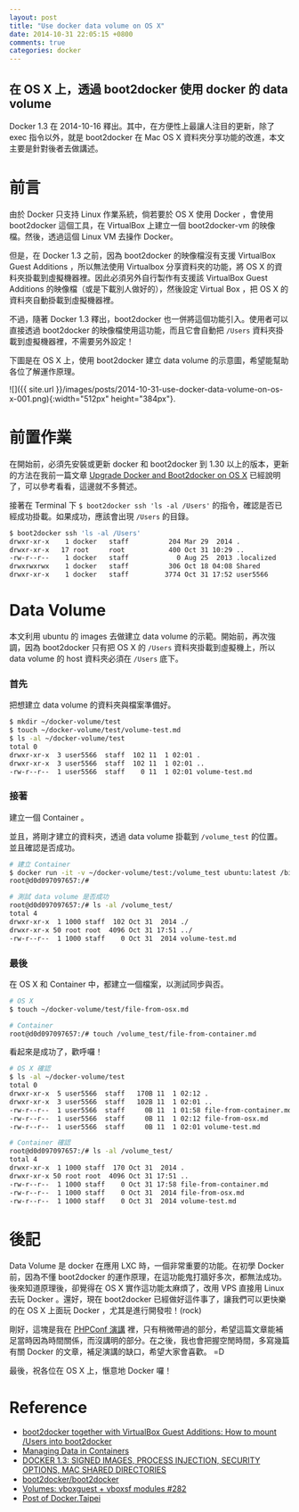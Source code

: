 ```yaml
---
layout: post
title: "Use docker data volume on OS X"
date: 2014-10-31 22:05:15 +0800
comments: true
categories: docker
---
```


在 OS X 上，透過 boot2docker 使用 docker 的 data volume
-------------------

Docker 1.3 在 2014-10-16 釋出。其中，在方便性上最讓人注目的更新，除了 exec 指令以外，就是 boot2docker 在 Mac OS X 資料夾分享功能的改進，本文主要是針對後者去做講述。

<!-- more -->

# 前言

由於 Docker 只支持 Linux 作業系統，倘若要於 OS X 使用 Docker ，會使用 boot2docker 這個工具，在 VirtualBox 上建立一個 boot2docker-vm 的映像檔。然後，透過這個 Linux VM 去操作 Docker。

但是，在 Docker 1.3 之前，因為 boot2docker 的映像檔沒有支援 VirtualBox Guest Additions ，所以無法使用 Virtualbox 分享資料夾的功能，將 OS X 的資料夾掛載到虛擬機器裡。因此必須另外自行製作有支援該 VirtualBox Guest Additions 的映像檔（或是下載別人做好的），然後設定 Virtual Box ，把 OS X 的資料夾自動掛載到虛擬機器裡。

不過，隨著 Docker 1.3 釋出，boot2docker 也一併將這個功能引入。使用者可以直接透過 boot2docker 的映像檔使用這功能，而且它會自動把 `/Users` 資料夾掛載到虛擬機器裡，不需要另外設定！

下圖是在 OS X 上，使用 boot2docker 建立 data volume 的示意圖，希望能幫助各位了解運作原理。

![]({{ site.url }}/images/posts/2014-10-31-use-docker-data-volume-on-os-x-001.png){:width="512px" height="384px"}.


# 前置作業

在開始前，必須先安裝或更新 docker 和 boot2docker 到 1.30 以上的版本，更新的方法在我前一篇文章 [Upgrade Docker and Boot2docker on OS X](/articles/2014/10/31/upgrade-docker-and-boot2docker-on-os-x/) 已經說明了，可以參考看看，這邊就不多贅述。

接著在 Terminal 下 `$ boot2docker ssh 'ls -al /Users'` 的指令，確認是否已經成功掛載。如果成功，應該會出現 `/Users` 的目錄。

```bash
$ boot2docker ssh 'ls -al /Users'
drwxr-xr-x    1 docker   staff          204 Mar 29  2014 .
drwxr-xr-x   17 root     root           400 Oct 31 10:29 ..
-rw-r--r--    1 docker   staff            0 Aug 25  2013 .localized
drwxrwxrwx    1 docker   staff          306 Oct 18 04:08 Shared
drwxr-xr-x    1 docker   staff         3774 Oct 31 17:52 user5566
```


# Data Volume

本文利用 ubuntu 的 images 去做建立 data volume 的示範。開始前，再次強調，因為 boot2docker 只有把 OS X 的 `/Users` 資料夾掛載到虛擬機上，所以 data volume 的 host 資料夾必須在 `/Users` 底下。

### 首先
把想建立 data volume 的資料夾與檔案準備好。

```bash
$ mkdir ~/docker-volume/test
$ touch ~/docker-volume/test/volume-test.md
$ ls -al ~/docker-volume/test
total 0
drwxr-xr-x  3 user5566  staff  102 11  1 02:01 .
drwxr-xr-x  3 user5566  staff  102 11  1 02:01 ..
-rw-r--r--  1 user5566  staff    0 11  1 02:01 volume-test.md
```

### 接著
建立一個 Container 。

並且，將剛才建立的資料夾，透過 data volume 掛載到 `/volume_test` 的位置。並且確認是否成功。

```bash
# 建立 Container
$ docker run -it -v ~/docker-volume/test:/volume_test ubuntu:latest /bin/bash
root@d0d097097657:/#

# 測試 data volume 是否成功
root@d0d097097657:/# ls -al /volume_test/
total 4
drwxr-xr-x  1 1000 staff  102 Oct 31  2014 ./
drwxr-xr-x 50 root root  4096 Oct 31 17:51 ../
-rw-r--r--  1 1000 staff    0 Oct 31  2014 volume-test.md
```

### 最後
在 OS X 和 Container 中，都建立一個檔案，以測試同步與否。

```bash
# OS X
$ touch ~/docker-volume/test/file-from-osx.md

# Container
root@d0d097097657:/# touch /volume_test/file-from-container.md
```

看起來是成功了，歡呼囉！

```bash
# OS X 確認
$ ls -al ~/docker-volume/test
total 0
drwxr-xr-x  5 user5566  staff   170B 11  1 02:12 .
drwxr-xr-x  3 user5566  staff   102B 11  1 02:01 ..
-rw-r--r--  1 user5566  staff     0B 11  1 01:58 file-from-container.md
-rw-r--r--  1 user5566  staff     0B 11  1 02:12 file-from-osx.md
-rw-r--r--  1 user5566  staff     0B 11  1 02:01 volume-test.md

# Container 確認
root@d0d097097657:/# ls -al /volume_test/
total 4
drwxr-xr-x  1 1000 staff  170 Oct 31  2014 .
drwxr-xr-x 50 root root  4096 Oct 31 17:51 ..
-rw-r--r--  1 1000 staff    0 Oct 31 17:58 file-from-container.md
-rw-r--r--  1 1000 staff    0 Oct 31  2014 file-from-osx.md
-rw-r--r--  1 1000 staff    0 Oct 31  2014 volume-test.md
```

# 後記
Data Volume 是 docker 在應用 LXC 時，一個非常重要的功能。在初學 Docker 前，因為不懂 boot2docker 的運作原理，在這功能鬼打牆好多次，都無法成功。後來知道原理後，卻覺得在 OS X 實作這功能太麻煩了，改用 VPS 直接用 Linux 去玩 Docker 。還好，現在 boot2docker 已經做好這件事了，讓我們可以更快樂的在 OS X 上面玩 Docker ，尤其是進行開發啦！(rock)

剛好，這塊是我在 [PHPConf 演講](/articles/2014/10/18/how-to-deploy-php-projects-with-docker/) 裡，只有稍微帶過的部分，希望這篇文章能補足當時因為時間關係，而沒講明的部分。在之後，我也會把握空閒時間，多寫幾篇有關 Docker 的文章，補足演講的缺口，希望大家會喜歡。 =D

最後，祝各位在 OS X 上，愜意地 Docker 囉！


# Reference
- [boot2docker together with VirtualBox Guest Additions: How to mount /Users into boot2docker](https://medium.com/boot2docker-lightweight-linux-for-docker/boot2docker-together-with-virtualbox-guest-additions-da1e3ab2465c)
- [Managing Data in Containers](https://docs.docker.com/userguide/dockervolumes/)
- [DOCKER 1.3: SIGNED IMAGES, PROCESS INJECTION, SECURITY OPTIONS, MAC SHARED DIRECTORIES](https://blog.docker.com/2014/10/docker-1-3-signed-images-process-injection-security-options-mac-shared-directories/)
- [boot2docker/boot2docker](https://github.com/boot2docker/boot2docker)
- [Volumes: vboxguest + vboxsf modules #282](https://github.com/boot2docker/boot2docker/issues/282#issuecomment-44601104)
- [Post of Docker.Taipei](https://www.facebook.com/groups/docker.taipei/permalink/1522080854693939/)
